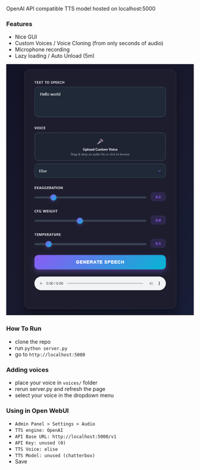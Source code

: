 OpenAI API compatible TTS model hosted on localhost:5000

### Features 
- Nice GUI
- Custom Voices / Voice Cloning (from only seconds of audio)
- Microphone recording
- Lazy loading / Auto Unload (5m)

![webui](images/webui.png)

### How To Run
- clone the repo
- run `python server.py`
- go to `http://localhost:5000`

### Adding voices
- place your voice in `voices/` folder
- rerun server.py and refresh the page
- select your voice in the dropdown menu

### Using in Open WebUI
- `Admin Panel > Settings > Audio`
- `TTS engine: OpenAI`
- `API Base URL: http://localhost:5000/v1`
- `API Key: unused (0)`
- `TTS Voice: elise`
- `TTS Model: unused (chatterbox)`
- Save